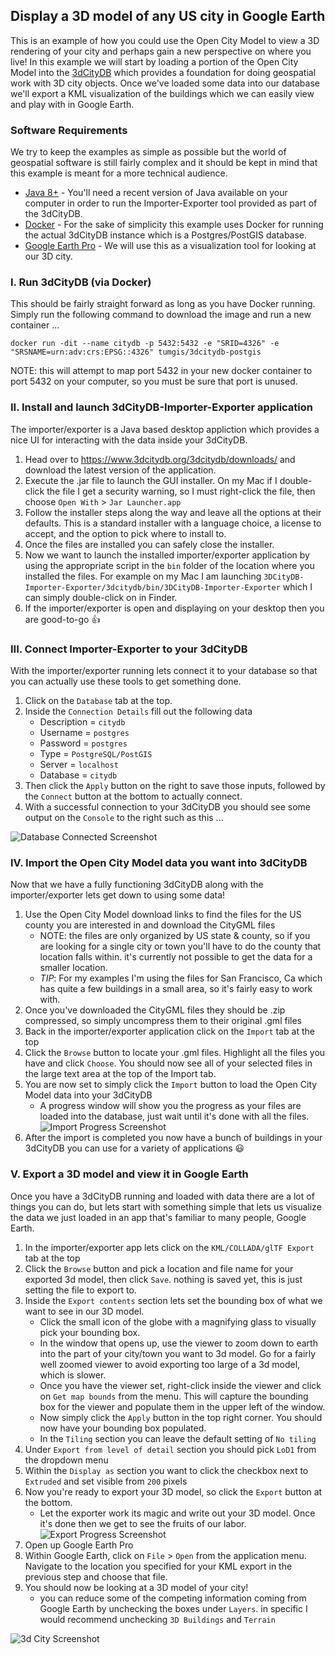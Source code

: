 ## Display a 3D model of any US city in Google Earth

This is an example of how you could use the Open City Model to view a 3D rendering of your city and perhaps gain a new perspective on where you live!  In this example we will start by loading a portion of the Open City Model into the [3dCityDB](https://www.3dcitydb.org/) which provides a foundation for doing geospatial work with 3D city objects.  Once we've loaded some data into our database we'll export a KML visualization of the buildings which we can easily view and play with in Google Earth.

### Software Requirements

We try to keep the examples as simple as possible but the world of geospatial software is still fairly complex and it should be kept in mind that this example is meant for a more technical audience.

* [Java 8+](https://www.java.com/en/download/) - You'll need a recent version of Java available on your computer in order to run the Importer-Exporter tool provided as part of the 3dCityDB.
* [Docker](https://www.docker.com/get-started) - For the sake of simplicity this example uses Docker for running the actual 3dCityDB instance which is a Postgres/PostGIS database.
* [Google Earth Pro](https://www.google.com/earth/versions/#earth-pro) - We will use this as a visualization tool for looking at our 3D city.

### I. Run 3dCityDB (via Docker)

This should be fairly straight forward as long as you have Docker running.  Simply run the following command to download the image and run a new container ...

```
docker run -dit --name citydb -p 5432:5432 -e "SRID=4326" -e "SRSNAME=urn:adv:crs:EPSG::4326" tumgis/3dcitydb-postgis
```

NOTE: this will attempt to map port 5432 in your new docker container to port 5432 on your computer, so you must be sure that port is unused.

### II. Install and launch 3dCityDB-Importer-Exporter application

The importer/exporter is a Java based desktop appliction which provides a nice UI for interacting with the data inside your 3dCityDB.

1. Head over to https://www.3dcitydb.org/3dcitydb/downloads/ and download the latest version of the application.
2. Execute the .jar file to launch the GUI installer.  On my Mac if I double-click the file I get a security warning, so I must right-click the file, then choose `Open With` > `Jar Launcher.app`
3. Follow the installer steps along the way and leave all the options at their defaults.  This is a standard installer with a language choice, a license to accept, and the option to pick where to install to.
4. Once the files are installed you can safely close the installer.
5. Now we want to launch the installed importer/exporter application by using the appropriate script in the `bin` folder of the location where you installed the files.  For example on my Mac I am launching `3DCityDB-Importer-Exporter/3dcitydb/bin/3DCityDB-Importer-Exporter` which I can simply double-click on in Finder.
6. If the importer/exporter is open and displaying on your desktop then you are good-to-go :+1:

### III. Connect Importer-Exporter to your 3dCityDB

With the importer/exporter running lets connect it to your database so that you can actually use these tools to get something done.

1. Click on the `Database` tab at the top.
2. Inside the `Connection Details` fill out the following data
    * Description = `citydb`
    * Username = `postgres`
    * Password = `postgres`
    * Type = `PostgreSQL/PostGIS`
    * Server = `localhost`
    * Database = `citydb`
3. Then click the `Apply` button on the right to save those inputs, followed by the `Connect` button at the bottom to actually connect.
4. With a successful connection to your 3dCityDB you should see some output on the `Console` to the right such as this ...

![Database Connected Screenshot](https://s3.amazonaws.com/static.opencitymodel.org/3dCityDB-to-GoogleEarth/DatabaseConnected.png)

### IV. Import the Open City Model data you want into 3dCityDB

Now that we have a fully functioning 3dCityDB along with the importer/exporter lets get down to using some data!

1. Use the Open City Model download links to find the files for the US county you are interested in and download the CityGML files
    * NOTE: the files are only organized by US state & county, so if you are looking for a single city or town you'll have to do the county that location falls within.  it's currently not possible to get the data for a smaller location.
    * *TIP*: For my examples I'm using the files for San Francisco, Ca which has quite a few buildings in a small area, so it's fairly easy to work with.
2. Once you've downloaded the CityGML files they should be .zip compressed, so simply uncompress them to their original .gml files
3. Back in the importer/exporter application click on the `Import` tab at the top
4. Click the `Browse` button to locate your .gml files.  Highlight all the files you have and click `Choose`.  You should now see all of your selected files in the large text area at the top of the Import tab.
5. You are now set to simply click the `Import` button to load the Open City Model data into your 3dCityDB
    * A progress window will show you the progress as your files are loaded into the database, just wait until it's done with all the files.
    ![Import Progress Screenshot](https://s3.amazonaws.com/static.opencitymodel.org/3dCityDB-to-GoogleEarth/ImportProgress.png)
6. After the import is completed you now have a bunch of buildings in your 3dCityDB you can use for a variety of applications :smiley:

### V. Export a 3D model and view it in Google Earth

Once you have a 3dCityDB running and loaded with data there are a lot of things you can do, but lets start with something simple that lets us visualize the data we just loaded in an app that's familiar to many people, Google Earth.

1. In the importer/exporter app lets click on the `KML/COLLADA/glTF Export` tab at the top
2. Click the `Browse` button and pick a location and file name for your exported 3d model, then click `Save`.  nothing is saved yet, this is just setting the file to export to.
3. Inside the `Export contents` section lets set the bounding box of what we want to see in our 3D model.
    * Click the small icon of the globe with a magnifying glass to visually pick your bounding box.
    * In the window that opens up, use the viewer to zoom down to earth into the part of your city/town you want to 3d model.  Go for a fairly well zoomed viewer to avoid exporting too large of a 3d model, which is slower.
    * Once you have the viewer set, right-click inside the viewer and click on `Get map bounds` from the menu.  This will capture the bounding box for the viewer and populate them in the upper left of the window.
    * Now simply click the `Apply` button in the top right corner.  You should now have your bounding box populated.
    * In the `Tiling` section you can leave the default setting of `No tiling`
4. Under `Export from level of detail` section you should pick `LoD1` from the dropdown menu
5. Within the `Display as` section you want to click the checkbox next to `Extruded` and set visible from `200` pixels
6. Now you're ready to export your 3D model, so click the `Export` button at the bottom.
    * Let the exporter work its magic and write out your 3D model.  Once it's done then we get to see the fruits of our labor.
    ![Export Progress Screenshot](https://s3.amazonaws.com/static.opencitymodel.org/3dCityDB-to-GoogleEarth/ExportProgress.png)
7. Open up Google Earth Pro
8. Within Google Earth, click on `File` > `Open` from the application menu.  Navigate to the location you specified for your KML export in the previous step and choose that file.
9. You should now be looking at a 3D model of your city!
    * you can reduce some of the competing information coming from Google Earth by unchecking the boxes under `Layers`.  in specific I would recommend unchecking `3D Buildings` and `Terrain`

![3d City Screenshot](https://s3.amazonaws.com/static.opencitymodel.org/3dCityDB-to-GoogleEarth/GoogleEarthSF.png)
